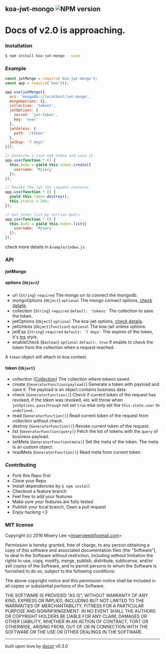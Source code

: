 ## koa-jwt-mongo ![NPM version](https://img.shields.io/npm/v/koa-jwt-mongo.svg?style=flat)

# Docs of v2.0 is approaching.

### Installation
```bash
$ npm install koa-jwt-mongo --save
```

### Example
```js
const jwtMongo = require('koa-jwt-mongo');
const app = require('koa')();

app.use(jwtMongo({
  uri: 'mongodb://localhost/jwt-mongo',
  mongoOptions: {},
  collection: 'tokens',
  jwtOptions: {
    secret: 'jwt-token',
    key: 'user'
  },
  jwtUnless: {
    path: '/token'
  },
  jwtExp: '7 days'
}));

// Generate a json web token and save it
app.use(function * () {
  this.body = yield this.token.create({
    username: 'Misery'
  });
});

// Revoke the jwt the request contains
app.use(function * () {
  yield this.token.destroy();
  this.status = 204;
});

// Get token list by certian query
app.use(function * () {
  this.body = yield this.token.list({
    username: 'Misery'
  });
});
```
check more details in `Example/index.js`

### API
#### jwtMongo
##### options {`Object`}
* uri {`String`} `required` The mongo uri to connect the mongodb.
* mongoOptions {`Object`} `optional` The mongo connect options, [check details](http://mongodb.github.io/node-mongodb-native/2.2/reference/connecting/connection-settings/).
* collection {`String`} `required` `default: 'tokens'` The collection to save the token.
* jwtOptions {`Object`} `optional` The koa-jwt options, [check details](https://github.com/koajs/jwt).
* jwtUnless {`Object|Function`} `optional` The koa-jwt unless options.
* jwtExp {`String`} `required` `default: '7 days'` The expires of the token, it's [ms](https://github.com/zeit/ms) style.
* enableCheck {`Boolean`} `optional` `default: true` If enable to check the token from the collection when a request reached.

A `token` object will attach to koa context.
#### token {`Object`}
* collection {[Collection](http://mongodb.github.io/node-mongodb-native/2.2/api/Collection.html)} The collection where tokens saved.
* create {`GeneratorFunction(payload)`} Generate a token with payload and save it. The payload is an object contains business data.
* check {`GeneratorFunction()`} Check if current token of the request has revoked, if the token was revoked, `401` will throw when `jwtOptions.passthrough` not set `true` else only set the `this.state.user` to `undefined`.
* read {`GeneratorFunction()`} Read current token of the request from collection without check.
* destroy {`GeneratorFunction()`} Revoke current token of the request.
* list {`GeneratorFunction(query)`} Fetch the list of tokens with the `query` of business payload.
* setMeta {`GeneratorFunction(meta)`} Set the meta of the token. The meta is an custom object.
* readMeta {`GeneratorFunction()`} Read meta from current token.

### Contributing
- Fork this Repo first
- Clone your Repo
- Install dependencies by `$ npm install`
- Checkout a feature branch
- Feel free to add your features
- Make sure your features are fully tested
- Publish your local branch, Open a pull request
- Enjoy hacking <3

### MIT license
Copyright (c) 2016 Misery Lee &lt;miserylee@foxmail.com&gt;

Permission is hereby granted, free of charge, to any person obtaining a copy
of this software and associated documentation files (the &quot;Software&quot;), to deal
in the Software without restriction, including without limitation the rights
to use, copy, modify, merge, publish, distribute, sublicense, and/or sell
copies of the Software, and to permit persons to whom the Software is
furnished to do so, subject to the following conditions:

The above copyright notice and this permission notice shall be included in
all copies or substantial portions of the Software.

THE SOFTWARE IS PROVIDED &quot;AS IS&quot;, WITHOUT WARRANTY OF ANY KIND, EXPRESS OR
IMPLIED, INCLUDING BUT NOT LIMITED TO THE WARRANTIES OF MERCHANTABILITY,
FITNESS FOR A PARTICULAR PURPOSE AND NONINFRINGEMENT. IN NO EVENT SHALL THE
AUTHORS OR COPYRIGHT HOLDERS BE LIABLE FOR ANY CLAIM, DAMAGES OR OTHER
LIABILITY, WHETHER IN AN ACTION OF CONTRACT, TORT OR OTHERWISE, ARISING FROM,
OUT OF OR IN CONNECTION WITH THE SOFTWARE OR THE USE OR OTHER DEALINGS IN
THE SOFTWARE.

---
built upon love by [docor](git+https://github.com/turingou/docor.git) v0.3.0
